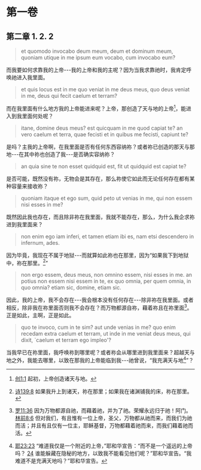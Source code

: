 # 第一卷
## 第二章 1. 2. 2

> et quomodo invocabo deum meum, deum et dominum meum, quoniam utique in me ipsum eum vocabo, cum invocabo eum?

而我要如何求靠我的上帝---我的上帝和我的主呢？因为当我求靠祂时，我肯定呼唤祂进入我里面。

> et quis locus est in me quo veniat in me deus meus, quo deus veniat in me, deus qui fecit caelum et terram?

而在我里面有什么地方我的上帝能进来呢？上帝，那创造了天与地的上帝[^1]，能进入到我里面何处呢？

[^1]: [创1:1](https://biblehub.com/genesis/1-1.htm) 起初，上帝创造诸天与地。

> itane, domine deus meus? est quicquam in me quod capiat te? an vero caelum et terra, quae fecisti et in quibus me fecisti, capiunt te?

是吗？主我的上帝啊，在我里面是否有任何东西容纳祢？或者祢已创造的那天与那地---在其中祢也创造了我---是否确实容纳祢？

> an quia sine te non esset quidquid est, fit ut quidquid est capiat te?

是否可能，既然没有祢，无物会是其存在，那么祢使它如此而无论任何存在都有某种容量来接收祢？

> quoniam itaque et ego sum, quid peto ut venias in me, qui non essem nisi esses in me?

既然因此我也存在，而且除非祢在我里面，我就不能存在，那么，为什么我企求祢进到我里面来？

> non enim ego iam inferi, et tamen etiam ibi es, nam etsi descendero in infernum, ades.

因为毕竟，我现在不属于地狱---而就算如此祢也在那里，因为“如果我下到地狱中，祢在那里。[^2]”

[^2]: [诗139:8](https://biblehub.com/psalms/139-8.htm) 如果我升上到诸天，祢在那里；如果我在诸渊铺我的床，祢在那里。

> non ergo essem, deus meus, non omnino essem, nisi esses in me. an potius non essem nisi essem in te, ex quo omnia, per quem omnia, in quo omnia? etiam sic, domine, etiam sic.

因此，我的上帝，我不会存在---我会根本没有任何存在---除非祢在我里面。或者相反，除非我在祢里面否则我不会存在？而万物都源自祢，藉着祢且在祢里面[^3]。正是如此，主啊，正是如此。

[^3]: [罗11:36](https://biblehub.com/romans/11-36.htm) 因为万物都源自祂，而藉着祂，并为了祂。荣耀永远归于祂！阿门。 [林前8:6](https://biblehub.com/1_corinthians/8-6.htm) 但对我们，有且惟有一位上帝，圣父，万物都从祂而来，而我们为祂而活；并且有且仅有一位主，耶稣基督，万物都藉着祂而来，而我们藉着祂而活。

> quo te invoco, cum in te sim? aut unde venias in me? quo enim recedam extra caelum et terram, ut inde in me veniat deus meus, qui dixit, `caelum et terram ego impleo'?

当我早已在祢里面，我呼唤祢到哪里呢？或者祢会从哪里进到我里面来？超越天与地之外，我能去哪里，以致在那我的上帝能临到我---祂曾说，“我充满天与地[^4]”？

[^4]: [耶23:23](https://biblehub.com/jeremiah/23-23.htm) “难道我仅是一个附近的上帝，”耶和华宣告：“而不是一个遥远的上帝吗？ [24](https://biblehub.com/jeremiah/23-24.htm) 谁能躲藏在隐秘的地方，以致我不能看见他们呢？”耶和华宣告。“我难道不是充满天地吗？”耶和华宣告。